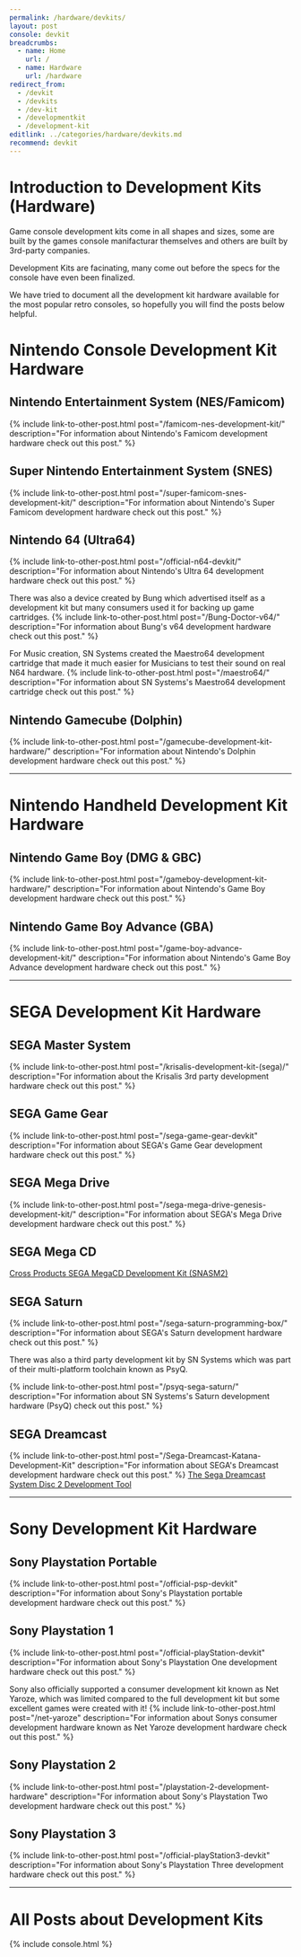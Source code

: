 ```yaml
---
permalink: /hardware/devkits/
layout: post
console: devkit
breadcrumbs:
  - name: Home
    url: /
  - name: Hardware
    url: /hardware
redirect_from:
  - /devkit
  - /devkits
  - /dev-kit
  - /developmentkit
  - /development-kit
editlink: ../categories/hardware/devkits.md
recommend: devkit
---
```


# Introduction to Development Kits (Hardware)
Game console development kits come in all shapes and sizes, some are built by the games console manifacturar themselves and others are built by 3rd-party companies.

Development Kits are facinating, many come out before the specs for the console have even been finalized. 

We have tried to document all the development kit hardware available for the most popular retro consoles, so hopefully you will find the posts below helpful.

# Nintendo Console Development Kit Hardware

## Nintendo Entertainment System (NES/Famicom)
{% include link-to-other-post.html post="/famicom-nes-development-kit/" description="For information about Nintendo's Famicom development hardware check out this post." %}

## Super Nintendo Entertainment System (SNES)
{% include link-to-other-post.html post="/super-famicom-snes-development-kit/" description="For information about Nintendo's Super Famicom development hardware check out this post." %}

## Nintendo 64 (Ultra64)
{% include link-to-other-post.html post="/official-n64-devkit/" description="For information about Nintendo's Ultra 64 development hardware check out this post." %}

There was also a device created by Bung which advertised itself as a development kit but many consumers used it for backing up game cartridges.
{% include link-to-other-post.html post="/Bung-Doctor-v64/" description="For information about Bung's v64 development hardware check out this post." %}

For Music creation, SN Systems created the Maestro64 development cartridge that made it much easier for Musicians to test their sound on real N64 hardware.
{% include link-to-other-post.html post="/maestro64/" description="For information about SN Systems's Maestro64 development cartridge check out this post." %}


## Nintendo Gamecube (Dolphin)
{% include link-to-other-post.html post="/gamecube-development-kit-hardware/" description="For information about Nintendo's Dolphin development hardware check out this post." %}

---
# Nintendo Handheld Development Kit Hardware

## Nintendo Game Boy (DMG & GBC) 
{% include link-to-other-post.html post="/gameboy-development-kit-hardware/" description="For information about Nintendo's Game Boy development hardware check out this post." %}

## Nintendo Game Boy Advance (GBA)
{% include link-to-other-post.html post="/game-boy-advance-development-kit/" description="For information about Nintendo's Game Boy Advance development hardware check out this post." %}

---
# SEGA Development Kit Hardware

## SEGA Master System 
{% include link-to-other-post.html post="/krisalis-development-kit-(sega)/" description="For information about the Krisalis 3rd party development hardware check out this post." %}

## SEGA Game Gear 
{% include link-to-other-post.html post="/sega-game-gear-devkit" description="For information about SEGA's Game Gear development hardware check out this post." %}

## SEGA Mega Drive 
{% include link-to-other-post.html post="/sega-mega-drive-genesis-development-kit/" description="For information about SEGA's Mega Drive development hardware check out this post." %}

## SEGA Mega CD 
[Cross Products SEGA MegaCD Development Kit (SNASM2)](https://www.retroreversing.com/snasm2-cross-products)

## SEGA Saturn 
{% include link-to-other-post.html post="/sega-saturn-programming-box/" description="For information about SEGA's Saturn development hardware check out this post." %}

There was also a third party development kit by SN Systems which was part of their multi-platform toolchain known as PsyQ.

{% include link-to-other-post.html post="/psyq-sega-saturn/" description="For information about SN Systems's Saturn development hardware (PsyQ) check out this post." %}


## SEGA Dreamcast
{% include link-to-other-post.html post="/Sega-Dreamcast-Katana-Development-Kit" description="For information about SEGA's Dreamcast development hardware check out this post." %}
[The Sega Dreamcast System Disc 2 Development Tool](https://www.retroreversing.com/Sega-Dreamcast-System-Disc-2)

---
# Sony Development Kit Hardware

## Sony Playstation Portable 
{% include link-to-other-post.html post="/official-psp-devkit" description="For information about Sony's Playstation portable development hardware check out this post." %}

## Sony Playstation 1
{% include link-to-other-post.html post="/official-playStation-devkit" description="For information about Sony's Playstation One development hardware check out this post." %}

Sony also officially supported a consumer development kit known as Net Yaroze, which was limited compared to the full development kit but some excellent games were created with it!
{% include link-to-other-post.html post="/net-yaroze" description="For information about Sonys consumer development hardware known as Net Yaroze development hardware check out this post." %}

## Sony Playstation 2 
{% include link-to-other-post.html post="/playstation-2-development-hardware" description="For information about Sony's Playstation Two development hardware check out this post." %}

## Sony Playstation 3 
{% include link-to-other-post.html post="/official-playStation3-devkit" description="For information about Sony's Playstation Three development hardware check out this post." %}

---
# All Posts about Development Kits

<div>
{% include console.html %}
</div>
